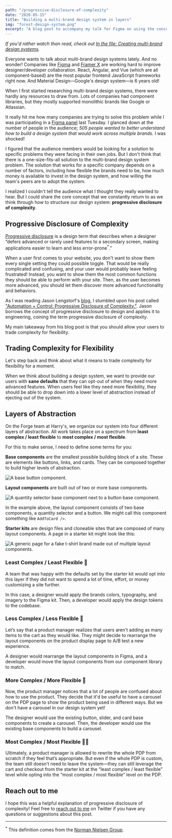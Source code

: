 ```yaml
---
path: "/progressive-disclosure-of-complexity"
date: "2020-05-15"
title: "Building a multi-brand design system in layers"
img: "forest-design-system.png"
excerpt: "A blog post to accompany my talk for Figma on using the concept of progressive disclosure of complexity to guide multi-brand design system architecture"
---
```


_If you'd rather watch than read, check out [In the file: Creating multi-brand design systems](https://www.youtube.com/watch?v=tuKjwceTvDM)._

Everyone wants to talk about multi-brand design systems lately. And no wonder! Companies like [Figma](www.figma.com) and [Framer X](www.framerx.com) are working hard to improve designer/developer collaboration. React, Angular, and Vue (which are all component-based) are the most popular frontend JavaScript frameworks right now. And Material Design––Google's design system––is 6 years old!

When I first started researching multi-brand design systems, there were hardly any resources to draw from. Lots of companies had component libraries, but they mostly supported monolithic brands like Google or Atlassian.

It really hit me how many companies are trying to solve this problem while I was participating in a [Figma panel](https://www.youtube.com/watch?v=tuKjwceTvDM) last Tuesday. I glanced down at the number of people in the audience; _505 people wanted to better understand how to build a design system that would work across multiple brands._ I was shocked!

I figured that the audience members would be looking for a solution to specific problems they were facing in their own jobs. But I don't think that there is a one-size-fits-all solution to the multi-brand design system problem. The solution that works for a specific company depends on a number of factors, including how flexible the brands need to be, how much money is available to invest in the design system, and how willing the team's peers are to adopt the system.

I realized I couldn't tell the audience what I thought they really wanted to hear. But I could share the core concept that we constantly return to as we think through how to structure our design system: **progressive disclosure of complexity**.

## Progressive Disclosure of Complexity

[Progressive disclosure](https://www.nngroup.com/articles/progressive-disclosure/) is a design term that describes when a designer “defers advanced or rarely used features to a secondary screen, making applications easier to learn and less error-prone<sup>\*</sup>.”

When a user first comes to your website, you don't want to show them every single setting they could possible toggle. That would be really complicated and confusing, and your user would probably leave feeling frustrated! Instead, you want to show them the most common functions they should be able to perform with your site. Then, as the user becomes more advanced, you should let them discover more advanced functionality and behaviors.

As I was reading Jason Lengstorf's [blog](lengstorf.com), I stumbled upon his post called ["Automation + Control: Progressive Disclosure of Complexity."](https://lengstorf.com/). Jason borrows the concept of progressive disclosure to design and applies it to engineering, coining the term progressive disclosure of complexity.

My main takeaway from his blog post is that you should allow your users to trade complexity for flexibility.

## Trading Complexity for Flexibility

Let's step back and think about what it means to trade complexity for flexibility for a moment.

When we think about building a design system, we want to provide our users with **sane defaults** that they can opt-out of when they need more advanced features. When users feel like they need more flexibility, they should be able to drop down into a lower level of abstraction instead of ejecting out of the system.

## Layers of Abstraction

On the Forge team at Harry's, we organize our system into four different layers of abstraction. All work takes place on a spectrum from **least complex / least flexible** to **most complex / most flexible**.

For this to make sense, I need to define some terms for you:

**Base components** are the smallest possible building block of a site. These are elements like buttons, links, and cards. They can be composed together to build higher levels of abstraction.

![A base button component.](../../assets/basecomponent.png)

**Layout components** are built out of two or more base components.

![A quantity selector base component next to a button base component.](../../assets/layoutcomponent.png)

In the example above, the layout component consists of two base components, a quantity selector and a button. We might call this component something like `AddToCard />`.

**Starter kits** are design files and cloneable sites that are composed of many layout components. A page in a starter kit might look like this:

![A generic page for a fake t-shirt brand made out of multiple layout components.](../../assets/starterkitpage.png)

### Least Complex / Least Flexible 🚀

A team that was happy with the defaults set by the starter kit would opt into this layer if they did not want to spend a lot of time, effort, or money customizing a site further.

In this case, a designer would apply the brands colors, typography, and imagery to the Figma kit. Then, a developer would apply the design tokens to the codebase.

### Less Complex / Less Flexible 🚢

Let’s say that a product manager realizes that users aren't adding as many items to the cart as they would like. They might decide to rearrange the layout components on the product display page to A/B test a new experience.

A designer would rearrange the layout components in Figma, and a developer would move the layout components from our component library to match.

### More Complex / More Flexible 🚗

Now, the product manager notices that a lot of people are confused about how to use the product. They decide that it'd be useful to have a carousel on the PDP page to show the product being used in different ways. But we don't have a carousel in our design system yet!

The designer would use the existing button, slider, and card base components to create a carousel. Then, the developer would use the existing base components to build a carousel.

### Most Complex / Most Flexible 🚴‍♀️

Ultimately, a product manager is allowed to rewrite the whole PDP from scratch if they feel that’s appropriate. But even if the whole PDP is custom, the team still doesn’t need to leave the system––they can still leverage the cart and checkout from the starter kit at the “least complex / least flexible” level while opting into the “most complex / most flexible” level on the PDP.

## Reach out to me

I hope this was a helpful explanation of progressive disclosure of complexity! Feel free to [reach out to me](https://twitter.com/MCapoz) on Twitter if you have any questions or suggestions about this post.

---

<sup>\*</sup> This definition comes from the [Norman Nielsen Group](https://www.nngroup.com/articles/progressive-disclosure/).
